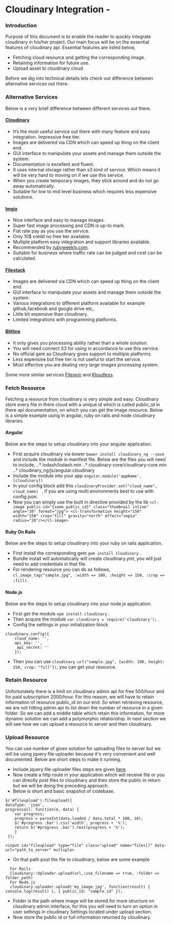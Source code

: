 # Cloudinary Integration -
### Introduction 

Purpose of this document is to enable the reader to quickly integrate cloudinary in his/her project. Our main focus will be on the essential features of cloudinary api. Essential features are listed below,
  
  * Fetching cloud resource and getting the corresponding image. 
  * Retaining information for future use. 
  * Upload asset to cloudinary cloud. 

Before we dig into technical details lets check out difference between alternative services out there.

### Alternative Services 

Below is a very brief difference between different services out there. 

#### [Cloudinary](http://cloudinary.com/)

  * It’s the most useful service out there with many feature and easy integration. Impressive free tier.
  * Images are delivered via CDN which can speed up thing on the client end.
  * GUI interface to manipulate your assets and manage them outside the system.
  * Documentation is excellent and fluent.
  * It uses internal storage rather than s3 kind of service. Which means it will be very hard to moving on if we use this service.
  * When you create temporary images, they stick around and do not go away automatically.
  * Suitable for low to mid level business which requires less expensive solutions.

#### [Imgix](https://www.imgix.com/)
  * Nice interface and easy to manage images.
  * Super fast image processing and CDN is up-to mark.
  * Flat rate pay as you use the service.
  * Only 10$ credit no free tier available.
  * Multiple platform easy integration and support libraries available.
  * Recommended by [rubyweekly.com](http://rubyweekly.com/).
  * Suitable for business where traffic rate can be judged and cost can be calculated.

#### [Filestack](https://www.filestack.com/)
* Images are delivered via CDN which can speed up thing on the client end.
* GUI interface to manipulate your assets and manage them outside the system.
* Various integrations to different platform available for example github,facebook and google drive etc,.  
* Little bit expensive than cloudinary. 
* Limited integrations with programming platforms. 

#### [Blitline](https://www.blitline.com/v3/home)
* It only gives you processing ability rather than a whole solution.
* You will need connect S3 for using in accordance to use this service.
* No official gem as Cloudinary gives support to multiple platforms.
* Less expensive but free tier is not useful to start the service.
* Most effective you are dealing very large images processing system.
 
Some more similar services [Filespin](https://filespin.io/) and [Kloudless](https://kloudless.com/).

### Fetch Resource

Fetching a resource from cloudinary is very simple and easy. Cloudinary store every file in there cloud with a unique id which is called public_id in there api documentation, on which you can get the image resource. Below is a simple example using in angular, ruby on rails and node cloudinary libraries.

#### Angular

Below are the steps to setup cloudinary into your angular application. 
* First acquire cloudinary via bower `bower install cloudinary_ng --save` and include the module in manifest file. Below are the files you will need to include, 
  ..* lodash/lodash.min
  ..* cloudinary-core/cloudinary-core.min 
  ..* cloudinary_ng/js/angular.cloudinary
* Include the module into your app `angular.module('appName',[cloudinary])`
* In your config block add this `cloudinaryProvider.set("cloud_name", cloud_name) ` , if you are using multi environments best to use with config.json.
* Now you can simply use the built in directive provided by the lib `<cl-image public-id="{some_public_id}" class="thumbnail inline" angle="20" format="jpg">
<cl-transformation height="150" width="150" crop="fill" gravity="north" effect="sepia" radius="20"/></cl-image>`

#### Ruby On Rails
 Below are the steps to setup cloudinary into your ruby on rails application. 
* First install the corresponding gem `gem install cloudinary` .
* Bundle install will automatically will create cloudinary.yml, you will just need to add credentials in that file. 
* For rendering resource you can do as follows, `cl_image_tag("sample.jpg", :width => 100, :height => 150, :crop => :fill)`.

#### Node.js
Below are the steps to setup cloudinary into your node.js application.
* First get the module `npm install cloudinary` .
* Then acquire the module `var cloudinary = require('cloudinary');` .
* Config the settings in your initialization block 
``` 
cloudinary.config({ 
	cloud_name: '', 
	api_key: '',
	 api_secret: '' 
	});
```
* Then you can use `cloudinary.url("sample.jpg", {width: 100, height: 150, crop: "fill"})`, you can get your resource. 
### Retain Resource
Unfortunately there is a limit on cloudinary admin api for free 500/hour and for paid subscription 2000/hour. For this reason, we will have to retain information of resource public_id on our end. So when retrieving resource, we are not hitting admin api to list down the number of resource in a given folder. So we can add a middle table which retain this information, for more dynamic solution we can add a polymorphic relationship. In next section we will see how we can upload a resource to server and then cloudinary.   
### Upload Resource
You can use number of given solution for uploading files to server but we will be using jquery file uploader because it's very convenient and well documented. Below are short steps to make it running. 
* Include jquery file uploader files steps are given [here](https://blueimp.github.io/jQuery-File-Upload/).
* Now create a http route in your application which will receive file or you can directly post files to cloudinary and then store the public in return but we will be doing the preceding approach. 
* Below is short and basic snapshot of codebase. 
```
$('#fileupload').fileupload({
dataType: 'json',
progressall: function(e, data) {
    var progress;
    progress = parseInt(data.loaded / data.total * 100, 10);
    $('#progress .bar').css('width', progress + '%');
    return $('#progress .bar').text(progress + '%');
    }
 });

<input id="fileupload" type="file" class="upload" name="files[]" data-url="path_to_server" multiple>
```
* On that path post the file to cloudinary, below are some example
```
  For Rails
  Cloudinary::Uploader.upload(url,:use_filename => true, :folder => folder_path)
  For Node.js	
  cloudinary.uploader.upload('my_image.jpg', function(result) { console.log(result) }, { public_id: "sample_id" });
```	
* Folder is the path where image will be stored for more structure on cloudinary admin interface, for this you will need to turn on option in user settings in cloudinary Settings located under upload section. 
* Now store the public id or full information returned by cloudinary. 
